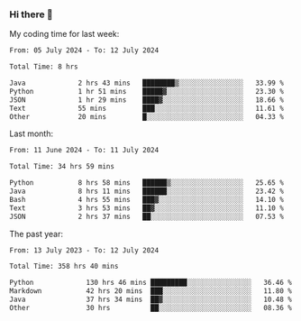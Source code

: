 ### Hi there 👋

My coding time for last week:

<!--START_SECTION:week-->

```txt
From: 05 July 2024 - To: 12 July 2024

Total Time: 8 hrs

Java             2 hrs 43 mins   ████████▒░░░░░░░░░░░░░░░░   33.99 %
Python           1 hr 51 mins    █████▓░░░░░░░░░░░░░░░░░░░   23.30 %
JSON             1 hr 29 mins    ████▓░░░░░░░░░░░░░░░░░░░░   18.66 %
Text             55 mins         ███░░░░░░░░░░░░░░░░░░░░░░   11.61 %
Other            20 mins         █░░░░░░░░░░░░░░░░░░░░░░░░   04.33 %
```

<!--END_SECTION:week-->

Last month:

<!--START_SECTION:month-->

```txt
From: 11 June 2024 - To: 11 July 2024

Total Time: 34 hrs 59 mins

Python           8 hrs 58 mins   ██████▒░░░░░░░░░░░░░░░░░░   25.65 %
Java             8 hrs 11 mins   ██████░░░░░░░░░░░░░░░░░░░   23.42 %
Bash             4 hrs 55 mins   ███▓░░░░░░░░░░░░░░░░░░░░░   14.10 %
Text             3 hrs 53 mins   ██▓░░░░░░░░░░░░░░░░░░░░░░   11.10 %
JSON             2 hrs 37 mins   ██░░░░░░░░░░░░░░░░░░░░░░░   07.53 %
```

<!--END_SECTION:month-->

The past year:

<!--START_SECTION:year-->

```txt
From: 13 July 2023 - To: 12 July 2024

Total Time: 358 hrs 40 mins

Python             130 hrs 46 mins █████████░░░░░░░░░░░░░░░░   36.46 %
Markdown           42 hrs 20 mins  ███░░░░░░░░░░░░░░░░░░░░░░   11.80 %
Java               37 hrs 34 mins  ██▓░░░░░░░░░░░░░░░░░░░░░░   10.48 %
Other              30 hrs          ██░░░░░░░░░░░░░░░░░░░░░░░   08.36 %
```

<!--END_SECTION:year-->
